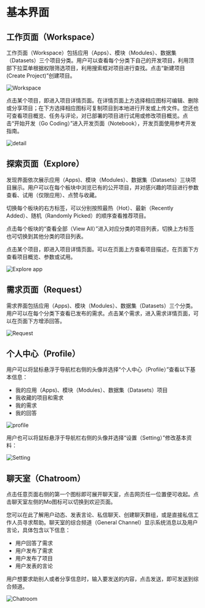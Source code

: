 # 基本界面
 
## 工作页面（Workspace）

工作页面（Workspace）包括应用（Apps）、模块（Modules）、数据集（Datasets）三个项目分类。用户可以查看每个分类下自己的开发项目，利用顶部下拉菜单根据权限筛选项目，利用搜索框对项目进行查找。点击“新建项目(Create Project)”创建项目。

![Workspace](https://ws2.sinaimg.cn/large/006tNbRwgy1fvm2ygkwkkj31kw0zagzz.jpg)

点击某个项目，即进入项目详情页面。在详情页面上方选择相应图标可编辑、删除或分享项目；在下方选择相应图标可复制项目到本地进行开发或上传文件。您还也可查看项目概览、任务与评论，对已部署的项目进行试用或修改项目概览。点击“开始开发（Go Coding）”进入开发页面（Notebook），开发页面使用参考开发指南。

![detail](https://ws1.sinaimg.cn/large/006tNbRwly1fwkm5fonj8j31kw0t07d1.jpg)

## 探索页面（Explore）

发现界面依次展示应用（Apps)、模块（Modules）、数据集（Datasets）三块项目展示。用户可以在每个板块中浏览已有的公开项目，并对感兴趣的项目进行参数查看、试用（仅限应用）、点赞与收藏。

切换每个板块的右方标签，可以分别按照最热（Hot）、最新（Recently Added）、随机（Randomly Picked）的顺序查看推荐项目。

点击每个板块的“查看全部（View All）”进入对应分类的项目列表，切换上方标签也可切换到其他分类的项目列表。

点击某个项目，即进入项目详情页面。可以在页面上方查看项目描述，在页面下方查看项目概览、参数或试用。

![Explore app](https://ws1.sinaimg.cn/large/006tNc79gy1fvo7g6fg8vj31kw0wnkjl.jpg)

## 需求页面（Request）

需求界面包括应用（Apps)、模块（Modules）、数据集（Datasets）三个分类。用户可以在每个分类下查看已发布的需求。点击某个需求，进入需求详情页面，可以在页面下方增添回答。

![Request](https://ws4.sinaimg.cn/large/006tNbRwgy1fvm1wullr4j31kw0zfh50.jpg)

## 个人中心（Profile）

用户可以将鼠标悬浮于导航栏右侧的头像并选择“个人中心（Profile）”查看以下基本信息：

- 我的应用（Apps)、模块（Modules）、数据集（Datasets）项目
- 我收藏的项目和需求
- 我的需求
- 我的回答

![profile](https://ws2.sinaimg.cn/large/006tNbRwly1fwkln5bnobj31kw0soqa0.jpg)

用户也可以将鼠标悬浮于导航栏右侧的头像并选择“设置（Setting）”修改基本资料：

![Setting](https://ws3.sinaimg.cn/large/006tNbRwgy1fw20ah5qv1j31kw0uogs1.jpg)


## 聊天室（Chatroom）

点击任意页面右侧的第一个图标即可展开聊天室，点击网页任一位置便可收起。点击聊天室左侧的Mo图标可以切换到欢迎页面。

您可以在此了解用户动态、发表言论、私信聊天、创建聊天群组，或是直接私信工作人员寻求帮助。聊天室的综合频道（General Channel）显示系统消息以及用户言论，具体包含以下信息：

- 用户回答了需求
- 用户发布了需求
- 用户发布了项目
- 用户发表的言论

用户想要求助别人或者分享信息时，输入要发送的内容，点击发送，即可发送到综合频道。

![Chatroom](https://ws1.sinaimg.cn/large/006tNbRwgy1fw20k01788j31kw0ujb29.jpg)


